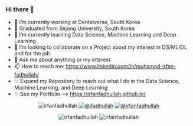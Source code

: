 ### Hi there 👋
- 🔭 I’m currently working at Dentalverse, South Korea
- 🔭 Graduated from Sejong University, South Korea
- 🌱 I’m currently learning Data Science, Machine Learning and Deep Learning
- 👯 I’m looking to collaborate on a Project about my interest in DS/ML/DL and for the job
- 💬 Ask me about anything or my interest
- 📫 How to reach me: https://www.linkedin.com/in/muhamad-irfan-fadhullah/
- ✨ Expand my Repository to reach out what I do in the Data Science, Machine Learning, and Deep Learning
- ✨ See my Portfolio --> https://irfanfadhullah.github.io/


<p align="center">

   <img src="https://komarev.com/ghpvc/?username=irfanfadhullah" alt="irfanfadhullah" />
   <a href="https://twitter.com/intent/follow?screen_name=ifadhullah"><img src="https://img.shields.io/badge/--twitter?label=Twitter&logo=Twitter&style=social" alt="@ifadhullah" /></a>
   <a href="https://www.linkedin.com/in/muhamad-irfan-fadhullah"><img src="https://img.shields.io/badge/--linkedin?label=LinkedIn&logo=LinkedIn&style=social" alt="@irfanfadhullah" /></a>
</p>

<p align="center"> 
  <img src="https://github-readme-stats.vercel.app/api?username=irfanfadhullah&show_icons=true" alt="irfanfadhullah" />
    <img src="https://github-readme-stats.vercel.app/api/top-langs/?username=irfanfadhullah&layout=compact" alt="irfanfadhullah" />
</p>
